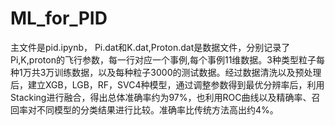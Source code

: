 # ML_for_PID
主文件是pid.ipynb，
Pi.dat和K.dat,Proton.dat是数据文件，分别记录了Pi,K,proton的飞行参数，每一行对应一个事例,每个事例11维数据。3种类型粒子每种1万共3万训练数据，以及每种粒子3000的测试数据。经过数据清洗以及预处理后，建立XGB，LGB，RF，SVC4种模型，通过调整参数得到最优分辨率后，利用Stacking进行融合，得出总体准确率约为97%，也利用ROC曲线以及精确率、召回率对不同模型的分类结果进行比较。准确率比传统方法高出约4%。
